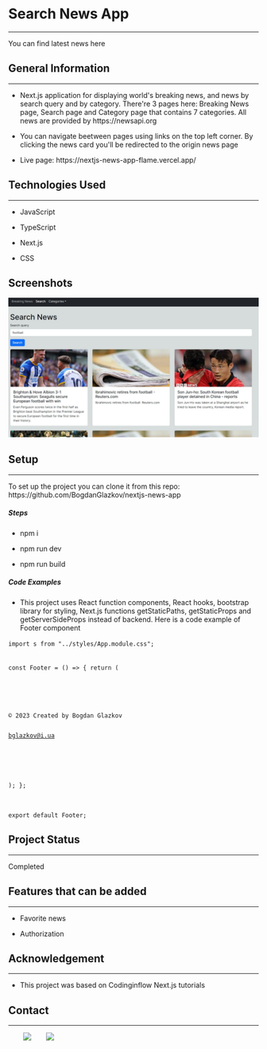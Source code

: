 <h1>Search News App</h1>
<hr>
<p>You can find latest news here</p>
<h2>General Information</h2>
<hr><ul>
<li>Next.js application for displaying world's breaking news, and news by search query and by category. There're 3 pages here: Breaking News page, Search page and Category page that contains 7 categories. All news are provided by https://newsapi.org</li>
</ul><ul>
<li>You can navigate beetween pages using links on the top left corner. By clicking the news card you'll be redirected to the origin news page</li>
</ul><ul>
<li>Live page: https://nextjs-news-app-flame.vercel.app/</li></ul>
<h2>Technologies Used</h2>
<hr>
<ul><li>JavaScript</li></ul>
<ul><li>TypeScript</li></ul>
<ul><li>Next.js</li></ul>
<ul><li>CSS</li></ul>
<h2>Screenshots</h2>
<img src="./public/screenshot-app.jpg" alt="Screenshot" width="800" />
<h2>Setup</h2>
<hr><p>To set up the project you can clone it from this repo: https://github.com/BogdanGlazkov/nextjs-news-app</p><h5>Steps</h5>
<ul><li>npm i</li></ul>
<ul><li>npm run dev</li></ul>
<ul><li>npm run build</li></ul>
<h5>Code Examples</h5><ul>
<li>This project uses React function components, React hooks, bootstrap library for styling, Next.js functions getStaticPaths, getStaticProps and getServerSideProps instead of backend. Here is a code example of Footer component</li>
</ul>
<p><code>import s from "../styles/App.module.css";

const Footer = () => {
return (

<pre>
<footer>
<div className={s.footer}>
<p>&copy; 2023 Created by Bogdan Glazkov</p>
<a href="mailto:bglazkov@i.ua">bglazkov@i.ua</a>
</div>
</footer>
</pre>

);
};

export default Footer;</code></p>

<h2>Project Status</h2>
<hr><p>Completed</p>
<h2>Features that can be added</h2>
<hr><ul>
<li>Favorite news</li>
</ul><ul>
<li>Authorization</li>
</ul>
<h2>Acknowledgement</h2>
<hr><ul>
<li>This project was based on Codinginflow Next.js tutorials</li>
</ul><h2>Contact</h2>
<hr><p><span style="margin-right: 30px;"></span><a href="https://www.linkedin.com/in/bogdan-glazkov/"><img target="_blank" src="https://cdn.jsdelivr.net/gh/devicons/devicon/icons/linkedin/linkedin-original.svg" style="width: 10%;"></a><span style="margin-right: 30px;"></span><a href="https://github.com/BogdanGlazkov"><img target="_blank" src="https://cdn.jsdelivr.net/gh/devicons/devicon/icons/github/github-original.svg" style="width: 10%;"></a></p>
